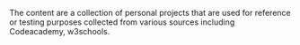 The content are a collection of personal projects that are used for reference or testing purposes collected from various sources including Codeacademy, w3schools.
